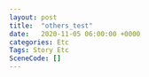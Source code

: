 ```yaml
---
layout: post
title:  "others_test"
date:   2020-11-05 06:00:00 +0000
categories: Etc
Tags: Story Etc
SceneCode: []
---
```

